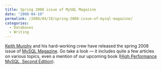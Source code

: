 ```yaml
---
title: Spring 2008 issue of MySQL Magazine
date: "2008-04-19"
permalink: /2008/04/19/spring-2008-issue-of-mysql-magazine/
categories:
  - Databases
  - Writing
---
```

[Keith Murphy][1] and his hard-working crew have released the spring 2008 issue of [MySQL Magazine][2]. Go take a look &#8212; it includes quite a few articles on various topics, even a mention of our upcoming book ([High Performance MySQL, Second Edition][3]).

 [1]: http://www.paragon-cs.com/
 [2]: http://www.paragon-cs.com/mag/
 [3]: http://www.amazon.com/gp/product/0596101716?ie=UTF8&#038;tag=xaprb-20&#038;link_code=as3&#038;camp=211189&#038;creative=373489&#038;creativeASIN=0596101716

